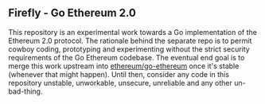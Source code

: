 ## Firefly - Go Ethereum 2.0

This repository is an experimental work towards a Go implementation of the Ethereum 2.0 protocol. The rationale behind the separate repo is to permit cowboy coding, prototyping and experimenting without the strict security requirements of the Go Ethereum codebase. The eventual end goal is to merge this work upstream into [ethereum/go-ethereum](https://github.com/ethereum/go-ethereum) once it's stable (whenever that might happen). Until then, consider any code in this repository unstable, unworkable, unsecure, unreliable and any other un-bad-thing.
